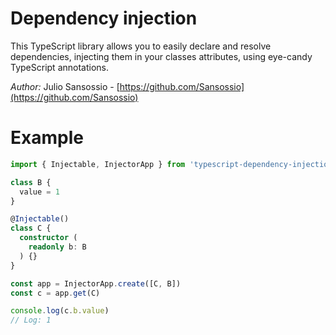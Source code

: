 # Dependency injection

This TypeScript library allows you to easily declare and resolve dependencies, injecting them in your classes attributes, using eye-candy TypeScript annotations.

*Author:* Julio Sansossio - [https://github.com/Sansossio](https://github.com/Sansossio)

# Example
```ts
import { Injectable, InjectorApp } from 'typescript-dependency-injection'

class B {
  value = 1
}

@Injectable()
class C {
  constructor (
    readonly b: B
  ) {}
}

const app = InjectorApp.create([C, B])
const c = app.get(C)

console.log(c.b.value)
// Log: 1
```
